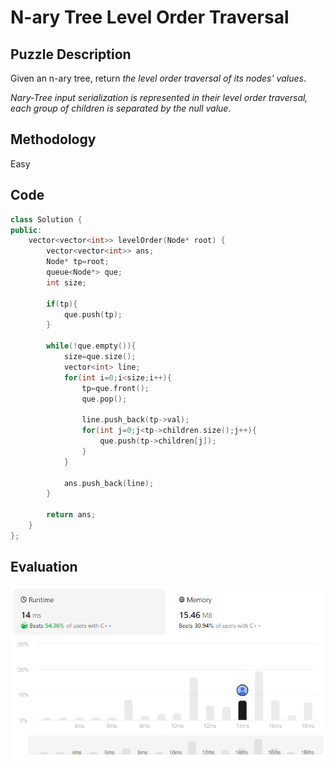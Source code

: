 # N-ary Tree Level Order Traversal
## Puzzle Description
Given an n-ary tree, return *the level order traversal of its nodes' values*.

*Nary-Tree input serialization is represented in their level order traversal, each group of children is separated by the null value*.

## Methodology
Easy

## Code
```cpp
class Solution {
public:
    vector<vector<int>> levelOrder(Node* root) {
        vector<vector<int>> ans;
        Node* tp=root;
        queue<Node*> que;
        int size;

        if(tp){
            que.push(tp);
        }

        while(!que.empty()){
            size=que.size();
            vector<int> line;
            for(int i=0;i<size;i++){
                tp=que.front();
                que.pop();

                line.push_back(tp->val);
                for(int j=0;j<tp->children.size();j++){
                    que.push(tp->children[j]);
                }
            }

            ans.push_back(line);
        }

        return ans;
    }
};
```
## Evaluation
![N-ary](./7_N-ary%20Tree%20Level%20Order%20Traversal.png)

